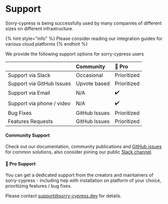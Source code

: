 # Support

Sorry-cypress is being successfully used by many companies of different sizes on different infrastructure. 

{% hint style="info" %}
Please consider reading our integration guides for various cloud platforms
{% endhint %}

We provide the following support options for sorry-cypress users

|  | Community  | 💎 Pro |
| :--- | :--- | :--- |
| Support via Slack | Occasional | Prioritized |
| Support via GitHub Issues | Upvote based | Prioritized |
| Support via Email | N/A | ✔️ |
| Support via phone / video | N/A | ✔️ |
| Bug Fixes | GitHub Issues | Prioritized |
| Features Requests | GitHub Issues | Prioritized |

#### Community Support

Check out our documentation, community publications and [GitHub issues](https://github.com/sorry-cypress/sorry-cypress/issues) for common solutions, also consider joining our public [Slack channel](https://sorry-cypress.slack.com/ssb/redirect).

#### 💎 Pro Support

You can get a dedicated support from the creators and maintainers of sorry-cypress - including hep with installation on platform of your choice, prioritizing features / bug fixes.

Please contact [support@sorry-cypress.dev](mailto:support@sorry-cypress.dev) for details. 









